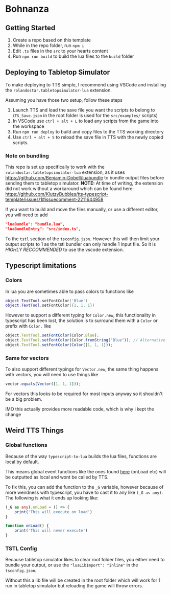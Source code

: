 # Bohnanza

## Getting Started

1. Create a repo based on this template
2. While in the repo folder, run `npm i`
3. Edit `.ts` files in the `src` to your hearts content
4. Run `npm run build` to build the lua files to the `build` folder

## Deploying to Tabletop Simulator

To make deploying to TTS simple, I recommend using VSCode and installing the `rolandostar.tabletopsimulator-lua` extension.

Assuming you have those two setup, follow these steps

1. Launch TTS and load the save file you want the scripts to belong to (`TS_Save.json` in the root folder is used for the `src/examples/` scripts)
2. In VSCode use `ctrl + alt + L` to load any scripts from the game into the workspace
3. Run `npm run deploy` to build and copy files to the TTS working directory
4. Use `ctrl + alt + S` to reload the save file in TTS with the newly copied scripts.

### Note on bundling

This repo is set up specifically to work with the `rolandostar.tabletopsimulator-lua` extension, as it uses https://github.com/Benjamin-Dobell/luabundle to bundle output files before sending them to tabletop simulator. **NOTE:** At time of writing, the extension did not work without a workaround which can be found here: https://github.com/KlutzyBubbles/tts-typescript-template/issues/1#issuecomment-2211644958

If you want to build and move the files manually, or use a different editor, you will need to add

```json
"luaBundle": "bundle.lua",
"luaBundleEntry": "src/index.ts",
```

To the `tstl` section of the `tsconfig.json`. However this will then limit your output scripts to 1 as the tstl bundler can only handle 1 input file. So it is _HIGHLY RECCOMMENDED_ to use the vscode extension.

## Typescript limitations

### Colors

In lua you are sometimes able to pass colors to functions like

```lua
object.TextTool.setFontColor('Blue')
object.TextTool.setFontColor({1, 1, 1})
```

However to support a different typing for `Color.new`, this functionality in typescript has been lost, the solution is to surround them with a `Color` or prefix with `Color.` like

```typescript
object.TextTool.setFontColor(Color.Blue);
object.TextTool.setFontColor(Color.fromString("Blue")); // Alternative to pass string variable
object.TextTool.setFontColor(Color([1, 1, 1]));
```

### Same for vectors

To also support different typings for `Vector.new`, the same thing happens with vectors, you will need to use things like

```typescript
vector.equals(Vector([1, 1, 1]));
```

For vectors this looks to be required for most inputs anyway so it shouldn't be a big problem.

IMO this actually provides more readable code, which is why i kept the change

## Weird TTS Things

### Global functions

Because of the way `typescript-to-lua` builds the lua files, functions are local by default.

This means global event functions like the ones found [here](https://api.tabletopsimulator.com/events/) (onLoad etc) will be outputted as local and wont be called by TTS.

To fix this, you can add the function to the `_G` variable, however because of more weirdness with typescript, you have to cast it to any like `(_G as any)`. The following is what it ends up looking like:

```Typescript
(_G as any).onLoad = () => {
    print('This will execute on load')
}

function onLoad() {
    print('This will never execute')
}
```

### TSTL Config

Because tabletop simulator likes to clear root folder files, you either need to bundle your output, or use the `"luaLibImport": "inline"` in the `tsconfig.json`.

Without this a lib file will be created in the root folder which will work for 1 run in tabletop simulator but reloading the game will throw errors.
